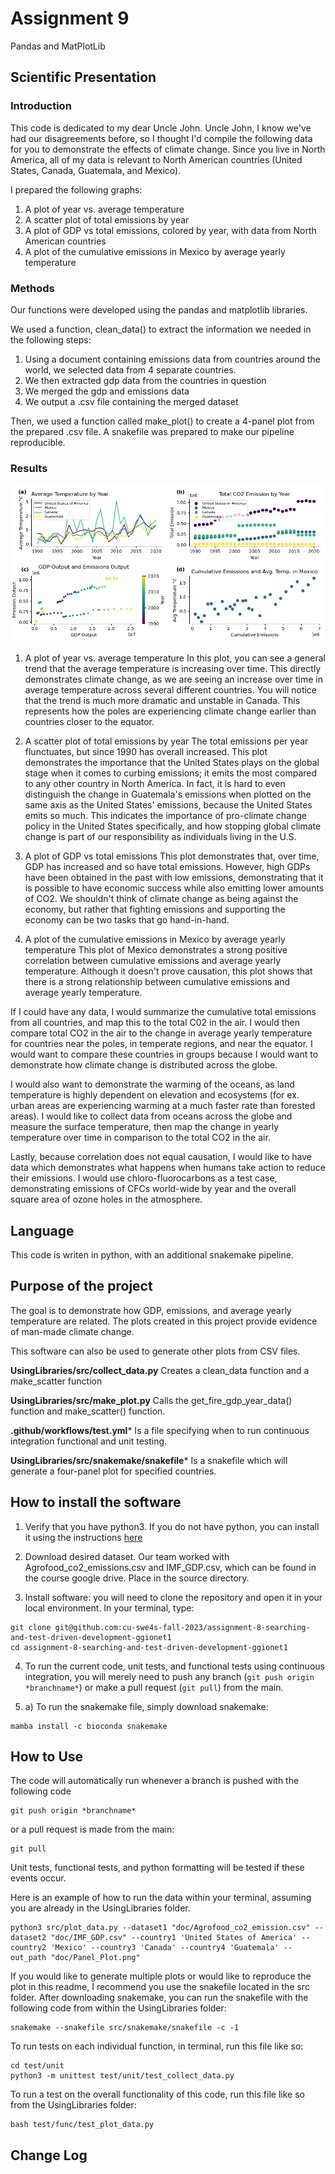 # Assignment 9
Pandas and MatPlotLib


## Scientific Presentation

### Introduction

This code is dedicated to my dear Uncle John. Uncle John, I know we've had our disagreements before, so I thought I'd compile the following data for you to demonstrate the effects of climate change. Since you live in North America, all of my data is relevant to North American countries (United States, Canada, Guatemala, and Mexico). 

I prepared the following graphs:
1. A plot of year vs. average temperature
2. A scatter plot of total emissions by year
3. A plot of GDP vs total emissions, colored by year, with data from North American countries
4. A plot of the cumulative emissions in Mexico by average yearly temperature


### Methods

Our functions were developed using the pandas and matplotlib libraries.

We used a function, clean_data() to extract the information we needed in the following steps:
1. Using a document containing emissions data from countries around the world, we selected data from 4 separate countries. 
2. We then extracted gdp data from the countries in question
3. We merged the gdp and emissions data 
4. We output a .csv file containing the merged dataset

Then, we used a function called make_plot() to create a 4-panel plot from the prepared .csv file.
A snakefile was prepared to make our pipeline reproducible.

### Results

![Panel Plot](doc/Panel_Plot.png?raw=true "Climate Change Plots for Uncle John")

1. A plot of year vs. average temperature
    In this plot, you can see a general trend that the average temperature is increasing over time. This directly demonstrates climate change, as we are seeing an increase over time in average temperature across several different countries.
    You will notice that the trend is much more dramatic and unstable in Canada. This represents how the poles are experiencing climate change earlier than countries closer to the equator.

2. A scatter plot of total emissions by year
    The total emissions per year flunctuates, but since 1990 has overall increased. This plot demonstrates the importance that the United States plays on the global stage when it comes to curbing emissions; it emits the most compared to any other country in North America. In fact, it is hard to even distinguish the change in Guatemala's emissions when plotted on the same axis as the United States' emissions, because the United States emits so much. This indicates the importance of pro-climate change policy in the United States specifically, and how stopping global climate change is part of our responsibility as individuals living in the U.S.

3. A plot of GDP vs total emissions
    This plot demonstrates that, over time, GDP has increased and so have total emissions. However, high GDPs have been obtained in the past with low emissions, demonstrating that it is possible to have economic success while also emitting lower amounts of CO2. We shouldn't think of climate change as being against the economy, but rather that fighting emissions and supporting the economy can be two tasks that go hand-in-hand.
    
4. A plot of the cumulative emissions in Mexico by average yearly temperature
    This plot of Mexico demonstrates a strong positive correlation between cumulative emissions and average yearly temperature. Although it doesn't prove causation, this plot shows that there is a strong relationship between cumulative emissions and average yearly temperature.
    
If I could have any data, I would summarize the cumulative total emissions from all countries, and map this to the total C02 in the air. I would then compare total CO2 in the air to the change in average yearly temperature for countries near the poles, in temperate regions, and near the equator. I would want to compare these countries in groups because I would want to demonstrate how climate change is distributed across the globe.

I would also want to demonstrate the warming of the oceans, as land temperature is highly dependent on elevation and ecosystems (for ex. urban areas are experiencing warming at a much faster rate than forested areas). I would like to collect data from oceans across the globe and measure the surface temperature, then map the change in yearly temperature over time in comparison to the total CO2 in the air.

Lastly, because correlation does not equal causation, I would like to have data which demonstrates what happens when humans take action to reduce their emissions. I would use chloro-fluorocarbons as a test case, demonstrating emissions of CFCs world-wide by year and the overall square area of ozone holes in the atmosphere.

## Language
This code is writen in python, with an additional snakemake pipeline.

## Purpose of the project
The goal is to demonstrate how GDP, emissions, and average yearly temperature are related.
The plots created in this project provide evidence of man-made climate change.

This software can also be used to generate other plots from CSV files.

**UsingLibraries/src/collect_data.py** 
Creates a clean_data function and a make_scatter function

**UsingLibraries/src/make_plot.py** 
Calls the get_fire_gdp_year_data() function and make_scatter() function.

**.github/workflows/test.yml***
Is a file specifying when to run continuous integration functional and unit testing.

**UsingLibraries/src/snakemake/snakefile***
Is a snakefile which will generate a four-panel plot for specified countries.

## How to install the software
1. Verify that you have python3. If you do not have python, you can install it using the instructions [here](https://www.python.org/downloads/)

2. Download desired dataset. Our team worked with Agrofood_co2_emissions.csv and IMF_GDP.csv, which can be found in the course google drive. Place in the source directory.

3. Install software: you will need to clone the repository and open it in your local environment. In your terminal, type:

```
git clone git@github.com:cu-swe4s-fall-2023/assignment-8-searching-and-test-driven-development-ggionet1
cd assignment-8-searching-and-test-driven-development-ggionet1

```
4. To run the current code, unit tests, and functional tests using continuous integration, you will merely need to push any branch (```git push origin *branchname*```) or make a pull request (```git pull```) from the main.

5. a) To run the snakemake file, simply download snakemake:
```
mamba install -c bioconda snakemake
```


## How to Use
The code will automatically run whenever a branch is pushed with the following code 

```
git push origin *branchname*
```
or a pull request is made from the main:
```
git pull
``` 

Unit tests, functional tests, and python formatting will be tested if these events occur.

Here is an example of how to run the data within your terminal, assuming you are already in the UsingLibraries folder.

```
python3 src/plot_data.py --dataset1 "doc/Agrofood_co2_emission.csv" --dataset2 "doc/IMF_GDP.csv" --country1 'United States of America' --country2 'Mexico' --country3 'Canada' --country4 'Guatemala' --out_path "doc/Panel_Plot.png"
```

If you would like to generate multiple plots or would like to reproduce the plot in this readme, I recommend you use the snakefile located in the src folder. After downloading snakemake, you can run the snakefile with the following code from within the UsingLibraries folder:

```
snakemake --snakefile src/snakemake/snakefile -c -1
```


To run tests on each individual function, in terminal, run this file like so:
```
cd test/unit
python3 -m unittest test/unit/test_collect_data.py

```

To run a test on the overall functionality of this code, run this file like so from the UsingLibraries folder:
```
bash test/func/test_plot_data.py
```

## Change Log
